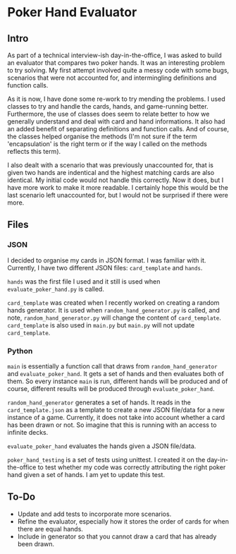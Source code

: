 # Poker Hand Evaluator

## Intro
As part of a technical interview-ish day-in-the-office, I was asked to
build an evaluator that compares two poker hands. It was an interesting problem
to try solving. My first attempt involved quite a messy code with some bugs,
scenarios that were not accounted for, and intermingling definitions and
function calls.

As it is now, I have done some re-work to try mending the problems. I used
classes to try and handle the cards, hands, and game-running better.
Furthermore, the use of classes does seem to relate better to how we generally
understand and deal with card and hand informations. It also had an added
benefit of separating definitions and function calls. And of course, the
classes helped organise the methods (I'm not sure if the term 'encapsulation'
is the right term or if the way I called on the methods reflects this term).

I also dealt with a scenario that was previously unaccounted for, that is given
two hands are indentical and the highest matching cards are also identical. My
initial code would not handle this correctly. Now it does, but I have more work
to make it more readable. I certainly hope this would be the last scenario left
unaccounted for, but I would not be surprised if there were more.

## Files
### JSON
I decided to organise my cards in JSON format. I was familiar with it.
Currently, I have two different JSON files: `card_template` and `hands`.

`hands` was the first file I used and it still is used when
`evaluate_poker_hand.py` is called.

`card_template` was created when I recently worked on creating a random hands
generator. It is used when `random_hand_generator.py` is called, and note,
`random_hand_generator.py` will change the content of `card_template`.
`card_template` is also used in `main.py` but `main.py` will not update
`card_template`.

### Python
`main` is essentially a function call that draws from `random_hand_generator`
and `evaluate_poker_hand`. It gets a set of hands and then evaluates both of
them. So every instance `main` is run, different hands will be produced and
of course, different results will be produced through `evaluate_poker_hand`.

`random_hand_generator` generates a set of hands. It reads in the
`card_template.json` as a template to create a new JSON file/data for a new
instance of a game. Currently, it does not take into account whether a card has
been drawn or not. So imagine that this is running with an access to infinite
decks.

`evaluate_poker_hand` evaluates the hands given a JSON file/data.

`poker_hand_testing` is a set of tests using unittest. I created it on the
day-in-the-office to test whether my code was correctly attributing the right
poker hand given a set of hands. I am yet to update this test.

## To-Do
- Update and add tests to incorporate more scenarios.
- Refine the evaluator, especially how it stores the order of cards for when
  there are equal hands.
- Include in generator so that you cannot draw a card that has already been
  drawn.
